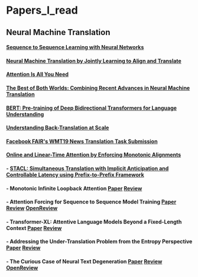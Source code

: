# Papers_I_read

## Neural Machine Translation

#### [Sequence to Sequence Learning with Neural Networks](https://arxiv.org/abs/1409.3215)

#### [Neural Machine Translation by Jointly Learning to Align and Translate](https://arxiv.org/abs/1409.0473)

#### [Attention Is All You Need](https://arxiv.org/abs/1706.03762)

#### [The Best of Both Worlds: Combining Recent Advances in Neural Machine Translation](https://arxiv.org/abs/1804.09849)

#### [BERT: Pre-training of Deep Bidirectional Transformers for Language Understanding](https://arxiv.org/abs/1810.04805)

#### [Understanding Back-Translation at Scale](https://arxiv.org/abs/1808.09381)

#### [Facebook FAIR's WMT19 News Translation Task Submission](https://arxiv.org/abs/1907.06616)


#### [Online and Linear-Time Attention by Enforcing Monotonic Alignments](https://arxiv.org/abs/1704.00784)

#### - [STACL: Simultaneous Translation with Implicit Anticipation and Controllable Latency using Prefix-to-Prefix Framework](https://arxiv.org/abs/1810.08398)

#### - Monotonic Infinite Loopback Attention [Paper](https://arxiv.org/abs/1906.05218) [Review](reviews/milk.md)
  
#### - Attention Forcing for Sequence to Sequence Model Training [Paper](https://arxiv.org/abs/1909.12289) [Review](reviews/att_forcing.md) [OpenReview](https://openreview.net/forum?id=rJe5_CNtPB) 

#### - Transformer-XL: Attentive Language Models Beyond a Fixed-Length Context [Paper](https://arxiv.org/abs/1901.02860) [Review](reviews/trans_xla.md)
  
#### - Addressing the Under-Translation Problem from the Entropy Perspective [Paper](http://www.nlpr.ia.ac.cn/cip/ZongPublications/2019/2019-ZhaoYang-AAAI.pdf) [Review](reviews/und_trans.md)

#### - The Curious Case of Neural Text Degeneration [Paper](https://arxiv.org/abs/1904.09751) [Review](reviews/neu_degen.md) [OpenReview](https://openreview.net/forum?id=rygGQyrFvH)
